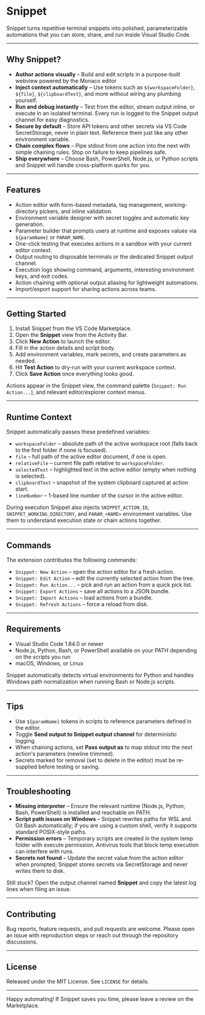 # Snippet

Snippet turns repetitive terminal snippets into polished, parameterizable automations that you can store, share, and run inside Visual Studio Code.

---

## Why Snippet?

- **Author actions visually** – Build and edit scripts in a purpose-built webview powered by the Monaco editor
- **Inject context automatically** – Use tokens such as `${workspaceFolder}`, `${file}`, `${clipboardText}`, and more without wiring any plumbing yourself.
- **Run and debug instantly** – Test from the editor, stream output inline, or execute in an isolated terminal. Every run is logged to the Snippet output channel for easy diagnostics.
- **Secure by default** – Store API tokens and other secrets via VS Code SecretStorage, never in plain text. Reference them just like any other environment variable.
- **Chain complex flows** – Pipe stdout from one action into the next with simple chaining rules. Stop on failure to keep pipelines safe.
- **Ship everywhere** – Choose Bash, PowerShell, Node.js, or Python scripts and Snippet will handle cross-platform quirks for you.

---

## Features

- Action editor with form-based metadata, tag management, working-directory pickers, and inline validation.
- Environment variable designer with secret toggles and automatic key generation.
- Parameter builder that prompts users at runtime and exposes values via `${paramName}` or `PARAM_NAME`.
- One-click testing that executes actions in a sandbox with your current editor context.
- Output routing to disposable terminals or the dedicated Snippet output channel.
- Execution logs showing command, arguments, interesting environment keys, and exit codes.
- Action chaining with optional output aliasing for lightweight automations.
- Import/export support for sharing actions across teams.

---

## Getting Started

1. Install Snippet from the VS Code Marketplace.
2. Open the **Snippet** view from the Activity Bar.
3. Click **New Action** to launch the editor.
4. Fill in the action details and script body.
5. Add environment variables, mark secrets, and create parameters as needed.
6. Hit **Test Action** to dry-run with your current workspace context.
7. Click **Save Action** once everything looks good.

Actions appear in the Snippet view, the command palette (`Snippet: Run Action...`), and relevant editor/explorer context menus.

---

## Runtime Context

Snippet automatically passes these predefined variables:

- `workspaceFolder` – absolute path of the active workspace root (falls back to the first folder if none is focused).
- `file` – full path of the active editor document, if one is open.
- `relativeFile` – current file path relative to `workspaceFolder`.
- `selectedText` – highlighted text in the active editor (empty when nothing is selected).
- `clipboardText` – snapshot of the system clipboard captured at action start.
- `lineNumber` – 1-based line number of the cursor in the active editor.

During execution Snippet also injects `SNIPPET_ACTION_ID`, `SNIPPET_WORKING_DIRECTORY`, and `PARAM_<NAME>` environment variables. Use them to understand execution state or chain actions together.

---

## Commands

The extension contributes the following commands:

- `Snippet: New Action` – open the action editor for a fresh action.
- `Snippet: Edit Action` – edit the currently selected action from the tree.
- `Snippet: Run Action...` – pick and run an action from a quick pick list.
- `Snippet: Export Actions` – save all actions to a JSON bundle.
- `Snippet: Import Actions` – load actions from a bundle.
- `Snippet: Refresh Actions` – force a reload from disk.

---

## Requirements

- Visual Studio Code 1.84.0 or newer
- Node.js, Python, Bash, or PowerShell available on your PATH depending on the scripts you run
- macOS, Windows, or Linux

Snippet automatically detects virtual environments for Python and handles Windows path normalization when running Bash or Node.js scripts.

---

## Tips

- Use `${paramName}` tokens in scripts to reference parameters defined in the editor.
- Toggle **Send output to Snippet output channel** for deterministic logging.
- When chaining actions, set **Pass output as** to map stdout into the next action's parameters (newline trimmed).
- Secrets marked for removal (set to delete in the editor) must be re-supplied before testing or saving.

---

## Troubleshooting

- **Missing interpreter** – Ensure the relevant runtime (Node.js, Python, Bash, PowerShell) is installed and reachable on PATH.
- **Script path issues on Windows** – Snippet rewrites paths for WSL and Git Bash automatically; if you are using a custom shell, verify it supports standard POSIX-style paths.
- **Permission errors** – Temporary scripts are created in the system temp folder with execute permission. Antivirus tools that block temp execution can interfere with runs.
- **Secrets not found** – Update the secret value from the action editor when prompted; Snippet stores secrets via SecretStorage and never writes them to disk.

Still stuck? Open the output channel named **Snippet** and copy the latest log lines when filing an issue.

---

## Contributing

Bug reports, feature requests, and pull requests are welcome. Please open an issue with reproduction steps or reach out through the repository discussions.

---

## License

Released under the MIT License. See `LICENSE` for details.

---

Happy automating! If Snippet saves you time, please leave a review on the Marketplace.
